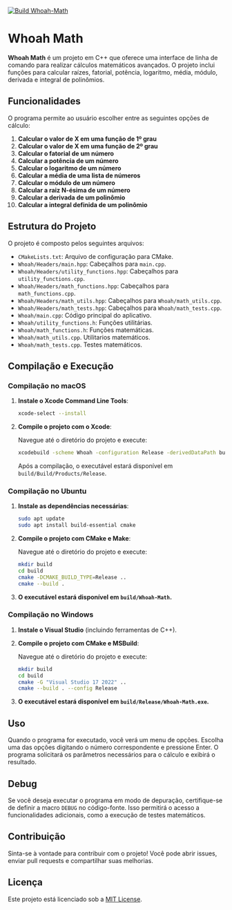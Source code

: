 [![Build Whoah-Math](https://github.com/Zyvoxi/Whoah-Math/actions/workflows/main.yml/badge.svg?branch=main)](https://github.com/Zyvoxi/Whoah-Math/actions/workflows/main.yml)

# Whoah Math

**Whoah Math** é um projeto em C++ que oferece uma interface de linha de comando para realizar cálculos matemáticos avançados. O projeto inclui funções para calcular raízes, fatorial, potência, logaritmo, média, módulo, derivada e integral de polinômios.

## Funcionalidades

O programa permite ao usuário escolher entre as seguintes opções de cálculo:

1. **Calcular o valor de X em uma função de 1º grau**
2. **Calcular o valor de X em uma função de 2º grau**
3. **Calcular o fatorial de um número**
4. **Calcular a potência de um número**
5. **Calcular o logaritmo de um número**
6. **Calcular a média de uma lista de números**
7. **Calcular o módulo de um número**
8. **Calcular a raiz N-ésima de um número**
9. **Calcular a derivada de um polinômio**
10. **Calcular a integral definida de um polinômio**

## Estrutura do Projeto

O projeto é composto pelos seguintes arquivos:

- `CMakeLists.txt`: Arquivo de configuração para CMake.
- `Whoah/Headers/main.hpp`: Cabeçalhos para `main.cpp`.
- `Whoah/Headers/utility_functions.hpp`: Cabeçalhos para `utility_functions.cpp`.
- `Whoah/Headers/math_functions.hpp`: Cabeçalhos para `math_functions.cpp`.
- `Whoah/Headers/math_utils.hpp`: Cabeçalhos para `Whoah/math_utils.cpp`.
- `Whoah/Headers/math_tests.hpp`: Cabeçalhos para `Whoah/math_tests.cpp`.
- `Whoah/main.cpp`: Código principal do aplicativo.
- `Whoah/utility_functions.h`: Funções utilitárias.
- `Whoah/math_functions.h`: Funções matemáticas.
- `Whoah/math_utils.cpp`. Utilitarios matemáticos.
- `Whoah/math_tests.cpp`. Testes matemáticos.
  
## Compilação e Execução

### Compilação no macOS

1. **Instale o Xcode Command Line Tools**:

    ```sh
    xcode-select --install
    ```

2. **Compile o projeto com o Xcode**:

    Navegue até o diretório do projeto e execute:

    ```sh
    xcodebuild -scheme Whoah -configuration Release -derivedDataPath build
    ```

    Após a compilação, o executável estará disponível em `build/Build/Products/Release`.

### Compilação no Ubuntu

1. **Instale as dependências necessárias**:

    ```sh
    sudo apt update
    sudo apt install build-essential cmake
    ```

2. **Compile o projeto com CMake e Make**:

    Navegue até o diretório do projeto e execute:

    ```sh
    mkdir build
    cd build
    cmake -DCMAKE_BUILD_TYPE=Release ..
    cmake --build .
    ```

3. **O executável estará disponível em `build/Whoah-Math`.**

### Compilação no Windows

1. **Instale o Visual Studio** (incluindo ferramentas de C++).

2. **Compile o projeto com CMake e MSBuild**:

    Navegue até o diretório do projeto e execute:

    ```sh
    mkdir build
    cd build
    cmake -G "Visual Studio 17 2022" ..
    cmake --build . --config Release
    ```

3. **O executável estará disponível em `build/Release/Whoah-Math.exe`.**

## Uso

Quando o programa for executado, você verá um menu de opções. Escolha uma das opções digitando o número correspondente e pressione Enter. O programa solicitará os parâmetros necessários para o cálculo e exibirá o resultado.

## Debug

Se você deseja executar o programa em modo de depuração, certifique-se de definir a macro `DEBUG` no código-fonte. Isso permitirá o acesso a funcionalidades adicionais, como a execução de testes matemáticos.

## Contribuição

Sinta-se à vontade para contribuir com o projeto! Você pode abrir issues, enviar pull requests e compartilhar suas melhorias.

## Licença

Este projeto está licenciado sob a [MIT License](LICENSE).
